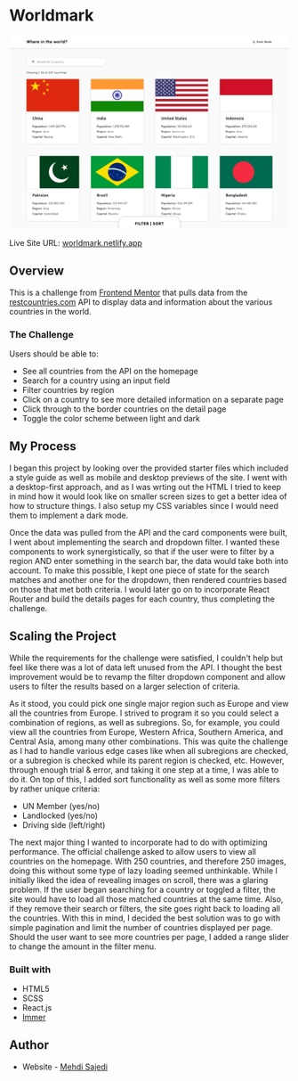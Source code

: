 # Worldmark

![Design preview for the REST Countries API with color theme switcher coding challenge](./preview.png)

Live Site URL: [worldmark.netlify.app](https://worldmark.netlify.app/)

## Overview

This is a challenge from [Frontend Mentor](https://www.frontendmentor.io/challenges/rest-countries-api-with-color-theme-switcher-5cacc469fec04111f7b848ca) that pulls data from the [restcountries.com](https://restcountries.com/) API to display data and information about the various countries in the world.

### The Challenge

Users should be able to:

- See all countries from the API on the homepage
- Search for a country using an input field
- Filter countries by region
- Click on a country to see more detailed information on a separate page
- Click through to the border countries on the detail page
- Toggle the color scheme between light and dark

## My Process

I began this project by looking over the provided starter files which included a style guide as well as mobile and desktop previews of the site. I went with a desktop-first approach, and as I was wrting out the HTML I tried to keep in mind how it would look like on smaller screen sizes to get a better idea of how to structure things. I also setup my CSS variables since I would need them to implement a dark mode.

Once the data was pulled from the API and the card components were built, I went about implementing the search and dropdown filter. I wanted these components to work synergistically, so that if the user were to filter by a region AND enter something in the search bar, the data would take both into account. To make this possible, I kept one piece of state for the search matches and another one for the dropdown, then rendered countries based on those that met both criteria. I would later go on to incorporate React Router and build the details pages for each country, thus completing the challenge.

## Scaling the Project

While the requirements for the challenge were satisfied, I couldn't help but feel like there was a lot of data left unused from the API. I thought the best improvement would be to revamp the filter dropdown component and allow users to filter the results based on a larger selection of criteria.

As it stood, you could pick one single major region such as Europe and view all the countries from Europe. I strived to program it so you could select a combination of regions, as well as subregions. So, for example, you could view all the countries from Europe, Western Africa, Southern America, and Central Asia, among many other combinations. This was quite the challenge as I had to handle various edge cases like when all subregions are checked, or a subregion is checked while its parent region is checked, etc. However, through enough trial & error, and taking it one step at a time, I was able to do it. On top of this, I added sort functionality as well as some more filters by rather unique criteria:

- UN Member (yes/no)
- Landlocked (yes/no)
- Driving side (left/right)

The next major thing I wanted to incorporate had to do with optimizing performance. The official challenge asked to allow users to view all countries on the homepage. With 250 countries, and therefore 250 images, doing this without some type of lazy loading seemed unthinkable. While I initially liked the idea of revealing images on scroll, there was a glaring problem. If the user began searching for a country or toggled a filter, the site would have to load all those matched countries at the same time. Also, if they remove their search or filters, the site goes right back to loading all the countries. With this in mind, I decided the best solution was to go with simple pagination and limit the number of countries displayed per page. Should the user want to see more countries per page, I added a range slider to change the amount in the filter menu.

### Built with

- HTML5
- SCSS
- React.js
- [Immer](https://github.com/immerjs/immer)

## Author

- Website - [Mehdi Sajedi](https://mehdisajedi.com/)

